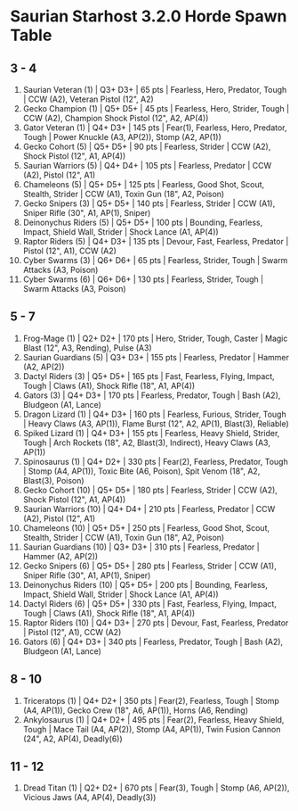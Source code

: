 # Saurian Starhost 3.2.0 Horde Spawn Table

## 3 - 4

1. Saurian Veteran (1) | Q3+ D3+ | 65 pts | Fearless, Hero, Predator, Tough | CCW (A2), Veteran Pistol (12", A2)
1. Gecko Champion (1) | Q5+ D5+ | 45 pts | Fearless, Hero, Strider, Tough | CCW (A2), Champion Shock Pistol (12", A2, AP(4))
1. Gator Veteran (1) | Q4+ D3+ | 145 pts | Fear(1), Fearless, Hero, Predator, Tough | Power Knuckle (A3, AP(2)), Stomp (A2, AP(1))
1. Gecko Cohort (5) | Q5+ D5+ | 90 pts | Fearless, Strider | CCW (A2), Shock Pistol (12", A1, AP(4))
1. Saurian Warriors (5) | Q4+ D4+ | 105 pts | Fearless, Predator | CCW (A2), Pistol (12", A1)
1. Chameleons (5) | Q5+ D5+ | 125 pts | Fearless, Good Shot, Scout, Stealth, Strider | CCW (A1), Toxin Gun (18", A2, Poison)
1. Gecko Snipers (3) | Q5+ D5+ | 140 pts | Fearless, Strider | CCW (A1), Sniper Rifle (30", A1, AP(1), Sniper)
1. Deinonychus Riders (5) | Q5+ D5+ | 100 pts | Bounding, Fearless, Impact, Shield Wall, Strider | Shock Lance (A1, AP(4))
1. Raptor Riders (5) | Q4+ D3+ | 135 pts | Devour, Fast, Fearless, Predator | Pistol (12", A1), CCW (A2)
1. Cyber Swarms (3) | Q6+ D6+ | 65 pts | Fearless, Strider, Tough | Swarm Attacks (A3, Poison)
1. Cyber Swarms (6) | Q6+ D6+ | 130 pts | Fearless, Strider, Tough | Swarm Attacks (A3, Poison)

## 5 - 7

1. Frog-Mage (1) | Q2+ D2+ | 170 pts | Hero, Strider, Tough, Caster | Magic Blast (12", A3, Rending), Pulse (A3)
1. Saurian Guardians (5) | Q3+ D3+ | 155 pts | Fearless, Predator | Hammer (A2, AP(2))
1. Dactyl Riders (3) | Q5+ D5+ | 165 pts | Fast, Fearless, Flying, Impact, Tough | Claws (A1), Shock Rifle (18", A1, AP(4))
1. Gators (3) | Q4+ D3+ | 170 pts | Fearless, Predator, Tough | Bash (A2), Bludgeon (A1, Lance)
1. Dragon Lizard (1) | Q4+ D3+ | 160 pts | Fearless, Furious, Strider, Tough | Heavy Claws (A3, AP(1)), Flame Burst (12", A2, AP(1), Blast(3), Reliable)
1. Spiked Lizard (1) | Q4+ D3+ | 155 pts | Fearless, Heavy Shield, Strider, Tough | Arch Rockets (18", A2, Blast(3), Indirect), Heavy Claws (A3, AP(1))
1. Spinosaurus (1) | Q4+ D2+ | 330 pts | Fear(2), Fearless, Predator, Tough | Stomp (A4, AP(1)), Toxic Bite (A6, Poison), Spit Venom (18", A2, Blast(3), Poison)
1. Gecko Cohort (10) | Q5+ D5+ | 180 pts | Fearless, Strider | CCW (A2), Shock Pistol (12", A1, AP(4))
1. Saurian Warriors (10) | Q4+ D4+ | 210 pts | Fearless, Predator | CCW (A2), Pistol (12", A1)
1. Chameleons (10) | Q5+ D5+ | 250 pts | Fearless, Good Shot, Scout, Stealth, Strider | CCW (A1), Toxin Gun (18", A2, Poison)
1. Saurian Guardians (10) | Q3+ D3+ | 310 pts | Fearless, Predator | Hammer (A2, AP(2))
1. Gecko Snipers (6) | Q5+ D5+ | 280 pts | Fearless, Strider | CCW (A1), Sniper Rifle (30", A1, AP(1), Sniper)
1. Deinonychus Riders (10) | Q5+ D5+ | 200 pts | Bounding, Fearless, Impact, Shield Wall, Strider | Shock Lance (A1, AP(4))
1. Dactyl Riders (6) | Q5+ D5+ | 330 pts | Fast, Fearless, Flying, Impact, Tough | Claws (A1), Shock Rifle (18", A1, AP(4))
1. Raptor Riders (10) | Q4+ D3+ | 270 pts | Devour, Fast, Fearless, Predator | Pistol (12", A1), CCW (A2)
1. Gators (6) | Q4+ D3+ | 340 pts | Fearless, Predator, Tough | Bash (A2), Bludgeon (A1, Lance)

## 8 - 10

1. Triceratops (1) | Q4+ D2+ | 350 pts | Fear(2), Fearless, Tough | Stomp (A4, AP(1)), Gecko Crew (18", A6, AP(1)), Horns (A6, Rending)
1. Ankylosaurus (1) | Q4+ D2+ | 495 pts | Fear(2), Fearless, Heavy Shield, Tough | Mace Tail (A4, AP(2)), Stomp (A4, AP(1)), Twin Fusion Cannon (24", A2, AP(4), Deadly(6))

## 11 - 12

1. Dread Titan (1) | Q2+ D2+ | 670 pts | Fear(3), Tough | Stomp (A6, AP(2)), Vicious Jaws (A4, AP(4), Deadly(3))